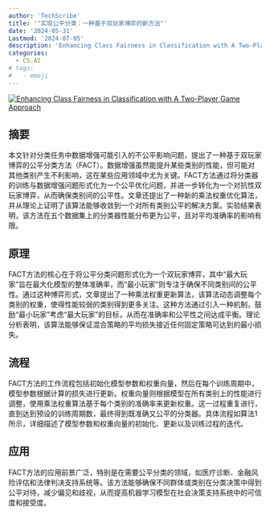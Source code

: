 ```yaml
---
author: 'TechScribe'
title: '"实现公平分类：一种基于双玩家博弈的新方法"'
date: '2024-05-31'
Lastmod: '2024-07-05'
description: 'Enhancing Class Fairness in Classification with A Two-Player Game Approach'
categories:
  - CS.AI
# tags:
#   - emoji
---
```


[![Enhancing Class Fairness in Classification with A Two-Player Game Approach](https://arxiv-research-1301205113.cos.ap-guangzhou.myqcloud.com/images/2407.03146v1.pdf_0.jpg)](https://arxiv.org/abs/2407.03146v1)

## 摘要

本文针对分类任务中数据增强可能引入的不公平影响问题，提出了一种基于双玩家博弈的公平分类方法（FACT）。数据增强虽然能提升某些类别的性能，但可能对其他类别产生不利影响，这在某些应用领域中尤为关键。FACT方法通过将分类器的训练与数据增强问题形式化为一个公平优化问题，并进一步转化为一个对抗性双玩家博弈，从而确保类别间的公平性。文章还提出了一种新的乘法权重优化算法，并从理论上证明了该算法能够收敛到一个对所有类别公平的解决方案。实验结果表明，该方法在五个数据集上的分类器性能分布更为公平，且对平均准确率的影响有限。<!--more-->

## 原理

FACT方法的核心在于将公平分类问题形式化为一个双玩家博弈，其中“最大玩家”旨在最大化模型的整体准确率，而“最小玩家”则专注于确保不同类别间的公平性。通过这种博弈形式，文章提出了一种乘法权重更新算法，该算法动态调整每个类别的权重，使得性能较弱的类别得到更多关注。这种方法通过引入一种机制，鼓励“最小玩家”考虑“最大玩家”的目标，从而在准确率和公平性之间达成平衡。理论分析表明，该算法能够保证混合策略的平均损失接近任何固定策略可达到的最小损失。

## 流程

FACT方法的工作流程包括初始化模型参数和权重向量，然后在每个训练周期中，模型参数根据计算的损失进行更新。权重向量则根据模型在所有类别上的性能进行调整，使用乘法权重算法基于每个类别的准确率来更新权重。这一过程重复进行，直到达到预设的训练周期数，最终得到既准确又公平的分类器。具体流程如算法1所示，详细描述了模型参数和权重向量的初始化、更新以及训练过程的迭代。

## 应用

FACT方法的应用前景广泛，特别是在需要公平分类的领域，如医疗诊断、金融风险评估和法律判决支持系统等。该方法能够确保不同群体或类别在分类决策中得到公平对待，减少偏见和歧视，从而提高机器学习模型在社会决策支持系统中的可信度和接受度。